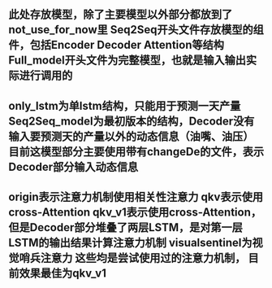 此处存放模型，除了主要模型以外部分都放到了not_use_for_now里
Seq2Seq开头文件存放模型的组件，包括Encoder Decoder Attention等结构
Full_model开头文件为完整模型，也就是输入输出实际进行调用的
------------------------------------
only_lstm为单lstm结构，只能用于预测一天产量
Seq2Seq_model为最初版本的结构，Decoder没有输入要预测天的产量以外的动态信息（油嘴、油压）
目前这模型部分主要使用带有changeDe的文件，表示Decoder部分输入动态信息
------------------------------------
origin表示注意力机制使用相关性注意力
qkv表示使用cross-Attention
qkv_v1表示使用cross-Attention，但是Decoder部分堆叠了两层LSTM，是对第一层LSTM的输出结果计算注意力机制
visualsentinel为视觉哨兵注意力
这些均是尝试使用过的注意力机制，
目前效果最佳为qkv_v1
---------------------------
